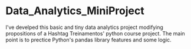 # Data_Analytics_MiniProject
 I've develped this basic and tiny data analytics project modifying propositions of a Hashtag Treinamentos' python course project.
 The main point is to prectice Python's pandas library features and some logic.
